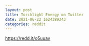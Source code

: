 ```yaml
--- 
layout: post 
title: Torchlight Energy on Twitter 
date: 2021-06-22 1624389343 
categories: reddit 
--- 
```

https://redd.it/o5uuav